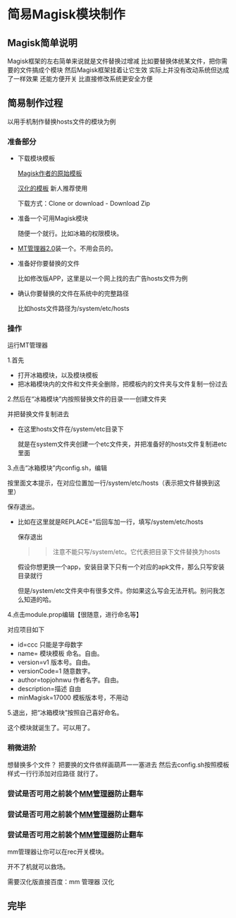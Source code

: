 # 简易Magisk模块制作

## Magisk简单说明

Magisk框架的左右简单来说就是文件替换过增减
比如要替换体统某文件，把你需要的文件搞成个模块
然后Magisk框架挂着让它生效
实际上并没有改动系统但达成了一样效果
还能方便开关
比直接修改系统更安全方便

## 简易制作过程

以用手机制作替换hosts文件的模块为例

### 准备部分

* 下载模块模板

  [Magisk作者的原始模板](https://github.com/topjohnwu/magisk-module-template)
  
  [汉化的模板](https://github.com/Magisk-Modules-Repo-CN/magisk-module-template) 新人推荐使用
  
  下载方式：Clone or download - Download Zip
  
* 准备一个可用Magisk模块

  随便一个就行。比如冰箱的权限模块。

* [MT管理器2.0](https://www.coolapk.com/apk/bin.mt.plus)装一个。不用会员的。

* 准备好你要替换的文件

  比如修改版APP，这里是以一个网上找的去广告hosts文件为例
 
* 确认你要替换的文件在系统中的完整路径

   比如hosts文件路径为/system/etc/hosts
   
### 操作

运行MT管理器

1.首先
  * 打开冰箱模块，以及模块模板
  * 把冰箱模块内的文件和文件夹全删除，把模板内的文件夹与文件复制一份过去

2.然后在“冰箱模块”内按照替换文件的目录一一创建文件夹

  并把替换文件复制进去
  
  * 在这里hosts文件在/system/etc目录下
  
    就是在system文件夹创建一个etc文件夹，并把准备好的hosts文件复制进etc里面
   
3.点击“冰箱模块”内config.sh，编辑
  
  按里面文本提示，在对应位置加一行/system/etc/hosts（表示把文件替换到这里）
    
  保存退出。
  
  * 比如在这里就是REPLACE="后回车加一行，填写/system/etc/hosts
    
    保存退出
    
    >> 注意不能只写/system/etc。它代表把目录下文件替换为hosts
    
       假设你想更换一个app，安装目录下只有一个对应的apk文件，那么只写安装目录就行
       
       但是/system/etc文件夹中有很多文件。你如果这么写会无法开机。别问我怎么知道的哈。
  
4.点击module.prop编辑【很随意，进行命名等】

  对应项目如下
  
  * id=ccc             只能是字母数字
  * name=              模块模板 命名。自由。
  * version=v1         版本号。自由。
  * versionCode=1      随意数字。
  * author=topjohnwu   作者名字。自由。
  * description=描述   自由
  * minMagisk=17000    模板版本号，不用动
  
5.退出，把“冰箱模块”按照自己喜好命名。
  
  这个模块就诞生了。可以用了。

### 稍微进阶
   想替换多个文件？
   把要换的文件依样画葫芦一一塞进去
   然后去config.sh按照模板样式一行行添加对应路径
   就行了。


### 尝试是否可用之前装个[MM管理器](https://github.com/Magisk-Modules-Repo/mm)防止翻车
### 尝试是否可用之前装个[MM管理器](https://github.com/Magisk-Modules-Repo/mm)防止翻车
### 尝试是否可用之前装个[MM管理器](https://github.com/Magisk-Modules-Repo/mm)防止翻车

mm管理器让你可以在rec开关模块。

开不了机就可以救场。

需要汉化版直接百度：mm 管理器 汉化

## 完毕
